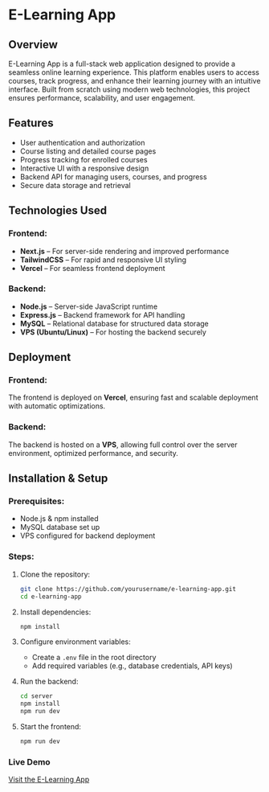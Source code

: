 # E-Learning App

## Overview
E-Learning App is a full-stack web application designed to provide a seamless online learning experience. This platform enables users to access courses, track progress, and enhance their learning journey with an intuitive interface. Built from scratch using modern web technologies, this project ensures performance, scalability, and user engagement.

## Features
- User authentication and authorization
- Course listing and detailed course pages
- Progress tracking for enrolled courses
- Interactive UI with a responsive design
- Backend API for managing users, courses, and progress
- Secure data storage and retrieval

## Technologies Used
### Frontend:
- **Next.js** – For server-side rendering and improved performance
- **TailwindCSS** – For rapid and responsive UI styling
- **Vercel** – For seamless frontend deployment

### Backend:
- **Node.js** – Server-side JavaScript runtime
- **Express.js** – Backend framework for API handling
- **MySQL** – Relational database for structured data storage
- **VPS (Ubuntu/Linux)** – For hosting the backend securely

## Deployment
### Frontend:
The frontend is deployed on **Vercel**, ensuring fast and scalable deployment with automatic optimizations.

### Backend:
The backend is hosted on a **VPS**, allowing full control over the server environment, optimized performance, and security.

## Installation & Setup
### Prerequisites:
- Node.js & npm installed
- MySQL database set up
- VPS configured for backend deployment

### Steps:
1. Clone the repository:
   ```sh
   git clone https://github.com/yourusername/e-learning-app.git
   cd e-learning-app
   ```
2. Install dependencies:
   ```sh
   npm install
   ```
3. Configure environment variables:
   - Create a `.env` file in the root directory
   - Add required variables (e.g., database credentials, API keys)

4. Run the backend:
   ```sh
   cd server
   npm install
   npm run dev
   ```

5. Start the frontend:
   ```sh
   npm run dev
   ```


### Live Demo
[Visit the E-Learning App](https://e-learning-app-pink.vercel.app/)